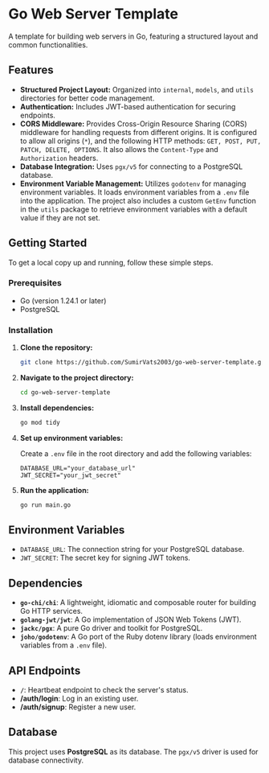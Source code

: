 # Go Web Server Template

A template for building web servers in Go, featuring a structured layout and common functionalities.

## Features

*   **Structured Project Layout:** Organized into `internal`, `models`, and `utils` directories for better code management.
*   **Authentication:** Includes JWT-based authentication for securing endpoints.
*   **CORS Middleware:** Provides Cross-Origin Resource Sharing (CORS) middleware for handling requests from different origins. It is configured to allow all origins (`*`), and the following HTTP methods: `GET, POST, PUT, PATCH, DELETE, OPTIONS`. It also allows the `Content-Type` and `Authorization` headers.
*   **Database Integration:** Uses `pgx/v5` for connecting to a PostgreSQL database.
*   **Environment Variable Management:** Utilizes `godotenv` for managing environment variables. It loads environment variables from a `.env` file into the application. The project also includes a custom `GetEnv` function in the `utils` package to retrieve environment variables with a default value if they are not set.

## Getting Started

To get a local copy up and running, follow these simple steps.

### Prerequisites

*   Go (version 1.24.1 or later)
*   PostgreSQL

### Installation

1.  **Clone the repository:**

    ```sh
    git clone https://github.com/SumirVats2003/go-web-server-template.git
    ```

2.  **Navigate to the project directory:**

    ```sh
    cd go-web-server-template
    ```

3.  **Install dependencies:**

    ```sh
    go mod tidy
    ```

4.  **Set up environment variables:**

    Create a `.env` file in the root directory and add the following variables:

    ```env
    DATABASE_URL="your_database_url"
    JWT_SECRET="your_jwt_secret"
    ```

5.  **Run the application:**

    ```sh
    go run main.go
    ```

## Environment Variables

*   `DATABASE_URL`: The connection string for your PostgreSQL database.
*   `JWT_SECRET`: The secret key for signing JWT tokens.

## Dependencies

*   **`go-chi/chi`**: A lightweight, idiomatic and composable router for building Go HTTP services.
*   **`golang-jwt/jwt`**: A Go implementation of JSON Web Tokens (JWT).
*   **`jackc/pgx`**: A pure Go driver and toolkit for PostgreSQL.
*   **`joho/godotenv`**: A Go port of the Ruby dotenv library (loads environment variables from a `.env` file).

## API Endpoints

*   **`/`**: Heartbeat endpoint to check the server's status.
*   **/auth/login**: Log in an existing user.
*   **/auth/signup**: Register a new user.

## Database

This project uses **PostgreSQL** as its database. The `pgx/v5` driver is used for database connectivity.
